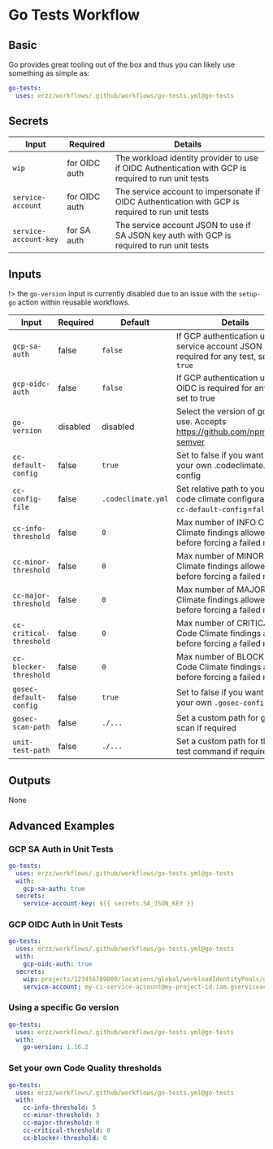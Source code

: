 # Go Tests Workflow

## Basic

Go provides great tooling out of the box and thus you can likely use something as simple as:

```yaml
go-tests:
  uses: erzz/workflows/.github/workflows/go-tests.yml@go-tests
```

## Secrets

| Input                  | Required      | Details                                                                                             |
| ---------------------- | ------------- | --------------------------------------------------------------------------------------------------- |
| `wip`                  | for OIDC auth | The workload identity provider to use if OIDC Authentication with GCP is required to run unit tests |
| `service-account`      | for OIDC auth | The service account to impersonate if OIDC Authentication with GCP is required to run unit tests    |
| `service-account-key`  | for SA auth   | The service account JSON to use if SA JSON key auth with GCP is required to run unit tests          |

## Inputs

!> the `go-version` input is currently disabled due to an issue with the `setup-go` action within reusable workflows.

| Input                   | Required | Default            | Details                                                                                        |
| ----------------------- | -------- | ------------------ | ---------------------------------------------------------------------------------------------- |
| `gcp-sa-auth`           | false    | `false`            | If GCP authentication using a service account JSON key is required for any test, set to `true` |
| `gcp-oidc-auth`         | false    | `false`            | If GCP authentication using OIDC is required for any test, set to true                         |
| `go-version`            | disabled | disabled           | Select the version of go to use. Accepts https://github.com/npm/node-semver                    |
| `cc-default-config`     | false    | `true`             | Set to false if you want to use your own .codeclimate.yml config                               |
| `cc-config-file`        | false    | `.codeclimate.yml` | Set relative path to your own code climate configuration if `cc-default-config`=`false`        |
| `cc-info-threshold`     | false    | `0`                | Max number of INFO Code Climate findings allowed before forcing a failed result                |
| `cc-minor-threshold`    | false    | `0`                | Max number of MINOR Code Climate findings allowed before forcing a failed result               |
| `cc-major-threshold`    | false    | `0`                | Max number of MAJOR Code Climate findings allowed before forcing a failed result               |
| `cc-critical-threshold` | false    | `0`                | Max number of CRITICAL Code Climate findings allowed before forcing a failed result            |
| `cc-blocker-threshold`  | false    | `0`                | Max number of BLOCKER Code Climate findings allowed before forcing a failed result             |
| `gosec-default-config`  | false    | `true`             | Set to false if you want to use your own `.gosec-config.json`                                  |
| `gosec-scan-path`       | false    | `./...`            | Set a custom path for gosec to scan if required                                                |
| `unit-test-path`        | false    | `./...`            | Set a custom path for the go test command if required                                          |

## Outputs

None

## Advanced Examples

### GCP SA Auth in Unit Tests

```yaml
go-tests:
  uses: erzz/workflows/.github/workflows/go-tests.yml@go-tests
  with:
    gcp-sa-auth: true
  secrets:
    service-account-key: ${{ secrets.SA_JSON_KEY }}
```

### GCP OIDC Auth in Unit Tests

```yaml
go-tests:
  uses: erzz/workflows/.github/workflows/go-tests.yml@go-tests
  with:
    gcp-oidc-auth: true
  secrets:
    wip: projects/123456789000/locations/global/workloadIdentityPools/github/providers/github
    service-account: my-ci-service-account@my-project-id.iam.gserviceaccount.com
```

### Using a specific Go version

```yaml
go-tests:
  uses: erzz/workflows/.github/workflows/go-tests.yml@go-tests
  with:
    go-version: 1.16.2
```

### Set your own Code Quality thresholds

```yaml
go-tests:
  uses: erzz/workflows/.github/workflows/go-tests.yml@go-tests
  with:
    cc-info-threshold: 5
    cc-minor-threshold: 3
    cc-major-threshold: 0
    cc-critical-threshold: 0
    cc-blocker-threshold: 0
```
